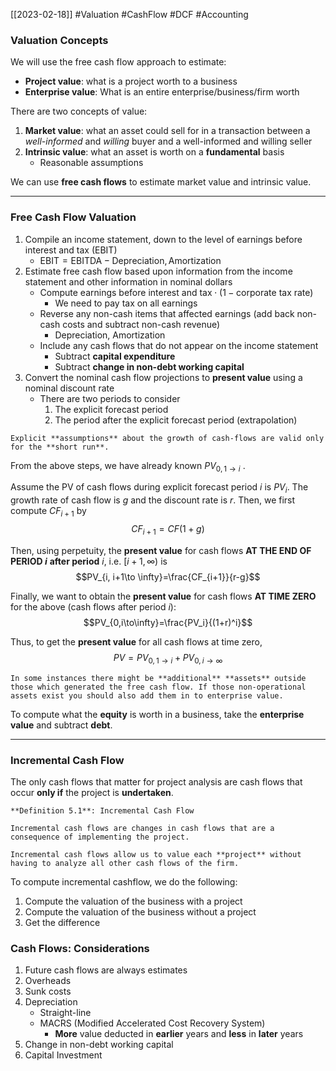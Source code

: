 [[2023-02-18]] #Valuation #CashFlow #DCF #Accounting 

### Valuation Concepts
We will use the free cash flow approach to estimate:
- **Project value**: what is a project worth to a business
- **Enterprise value**: What is an entire enterprise/business/firm worth

There are two concepts of value:
1. **Market value**: what an asset could sell for in a transaction between a *well-informed* and *willing* buyer and a well-informed and willing seller
2. **Intrinsic value**: what an asset is worth on a **fundamental** basis
	- Reasonable assumptions

We can use **free cash flows** to estimate market value and intrinsic value.

---

### Free Cash Flow Valuation
1. Compile an income statement, down to the level of earnings before interest and tax (EBIT)
	- $\mathrm{EBIT} = \mathrm{EBITDA} - \mathrm{Depreciation, Amortization}$
2. Estimate free cash flow based upon information from the income statement and other information in nominal dollars
	- Compute earnings before interest and $\mathrm{tax} \cdot (1 - \mathrm{corporate\ tax\ rate})$
		- We need to pay tax on all earnings
	- Reverse any non-cash items that affected earnings (add back non-cash costs and subtract non-cash revenue)
		- Depreciation, Amortization
	- Include any cash flows that do not appear on the income statement
		- Subtract **capital expenditure**
		- Subtract **change in non-debt working capital**
1. Convert the nominal cash flow projections to **present value** using a nominal discount rate
	- There are two periods to consider
		1. The explicit forecast period
		2. The period after the explicit forecast period (extrapolation)

```ad-warning
Explicit **assumptions** about the growth of cash-flows are valid only for the **short run**.
```

From the above steps, we have already known $PV_{0, 1\to i}$ .

Assume the PV of cash flows during explicit forecast period $i$ is $PV_i$. The growth rate of cash flow is $g$ and the discount rate is $r$. Then, we first compute $CF_{i+1}$ by
$$CF_{i+1}=CF(1+g)$$

Then, using perpetuity, the **present value** for cash flows **AT THE END OF PERIOD $i$** **after period** $i$, i.e. $[i+1, \infty)$ is
$$PV_{i, i+1\to \infty}=\frac{CF_{i+1}}{r-g}$$

Finally, we want to obtain the **present value** for cash flows **AT TIME ZERO** for the above (cash flows after period $i$):
$$PV_{0,i\to\infty}=\frac{PV_i}{(1+r)^i}$$

Thus, to get the **present value** for all cash flows at time zero, 
$$PV=PV_{0, 1\to i}+PV_{0,i\to\infty}$$


```ad-note
In some instances there might be **additional** **assets** outside those which generated the free cash flow. If those non-operational assets exist you should also add them in to enterprise value.
```

To compute what the **equity** is worth in a business, take the **enterprise** **value** and subtract **debt**.

---

### Incremental Cash Flow
The only cash flows that matter for project analysis are cash flows that occur **only if** the project is **undertaken**.

```ad-important
**Definition 5.1**: Incremental Cash Flow

Incremental cash flows are changes in cash flows that are a consequence of implementing the project.

Incremental cash flows allow us to value each **project** without having to analyze all other cash flows of the firm.
```

To compute incremental cashflow, we do the following:
1. Compute the valuation of the business with a project
2. Compute the valuation of the business without a project
3. Get the difference

### Cash Flows: Considerations
1. Future cash flows are always estimates
2. Overheads
3. Sunk costs
4. Depreciation
	- Straight-line
	- MACRS (Modified Accelerated Cost Recovery System)
		- **More** value deducted in **earlier** years and **less** in **later** years
1. Change in non-debt working capital
2. Capital Investment
